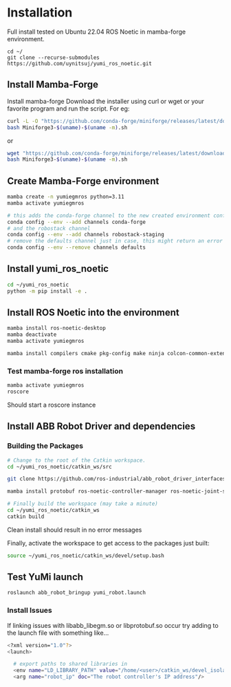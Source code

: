 # Installation
Full install tested on Ubuntu 22.04 ROS Noetic in mamba-forge environment.

```
cd ~/
git clone --recurse-submodules https://github.com/uynitsuj/yumi_ros_noetic.git
```

## Install Mamba-Forge
Install mamba-forge
Download the installer using curl or wget or your favorite program and run the script.
For eg:
```bash
curl -L -O "https://github.com/conda-forge/miniforge/releases/latest/download/Miniforge3-$(uname)-$(uname -m).sh"
bash Miniforge3-$(uname)-$(uname -m).sh
```
or
```bash
wget "https://github.com/conda-forge/miniforge/releases/latest/download/Miniforge3-$(uname)-$(uname -m).sh"
bash Miniforge3-$(uname)-$(uname -m).sh
```

## Create Mamba-Forge environment
```bash
mamba create -n yumiegmros python=3.11
mamba activate yumiegmros
```

```bash
# this adds the conda-forge channel to the new created environment configuration 
conda config --env --add channels conda-forge
# and the robostack channel
conda config --env --add channels robostack-staging
# remove the defaults channel just in case, this might return an error if it is not in the list which is ok
conda config --env --remove channels defaults
```

## Install yumi_ros_noetic
```bash
cd ~/yumi_ros_noetic
python -m pip install -e .
```

## Install ROS Noetic into the environment
```bash
mamba install ros-noetic-desktop
mamba deactivate
mamba activate yumiegmros

mamba install compilers cmake pkg-config make ninja colcon-common-extensions catkin_tools rosdep
```

### Test mamba-forge ros installation
```bash
mamba activate yumiegmros
roscore
```
Should start a roscore instance

## Install ABB Robot Driver and dependencies

### Building the Packages

```bash
# Change to the root of the Catkin workspace.
cd ~/yumi_ros_noetic/catkin_ws/src

git clone https://github.com/ros-industrial/abb_robot_driver_interfaces.git

mamba install protobuf ros-noetic-controller-manager ros-noetic-joint-state-controller ros-noetic-velocity-controllers ros-noetic-position-controllers ros-noetic-controller-manager-msgs ros-noetic-hardware-interface ros-noetic-joint-limits-interface ros-noetic-controller-interface ros-noetic-realtime-tools

# Finally build the workspace (may take a minute)
cd ~/yumi_ros_noetic/catkin_ws
catkin build
```
Clean install should result in no error messages

Finally, activate the workspace to get access to the packages just built:
```bash
source ~/yumi_ros_noetic/catkin_ws/devel/setup.bash
```

## Test YuMi launch
```bash
roslaunch abb_robot_bringup yumi_robot.launch
```

### Install Issues
If linking issues with libabb_libegm.so or libprotobuf.so occur try adding to the launch file with something like...
```bash
<?xml version="1.0"?>
<launch>

  # export paths to shared libraries in 
  <env name="LD_LIBRARY_PATH" value="/home/<user>/catkin_ws/devel_isolated/abb_libegm/lib:/home/<user>/miniforge3/envs/yumiegmros/lib:${LD_LIBRARY_PATH}" />
  <arg name="robot_ip" doc="The robot controller's IP address"/>
```

